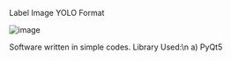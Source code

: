 Label Image YOLO Format

![image](https://user-images.githubusercontent.com/81457132/174222928-b92b47a8-9dd2-4095-91c6-7f3ab446edc6.png)

Software written in simple codes.
Library Used:\n
a) PyQt5


